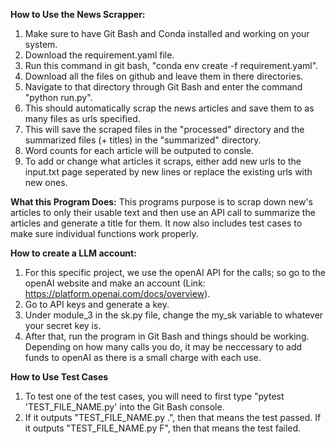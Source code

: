 **How to Use the News Scrapper:**
1. Make sure to have Git Bash and Conda installed and working on your system.
2. Download the requirement.yaml file.
3. Run this command in git bash, "conda env create -f requirement.yaml".
4. Download all the files on github and leave them in there directories.
5. Navigate to that directory through Git Bash and enter the command "python run.py".
6. This should automatically scrap the news articles and save them to as many files as urls specified.
7. This will save the scraped files in the "processed" directory and the summarized files (+ titles) in the "summarized" directory.
8. Word counts for each article will be outputed to consle.
9. To add or change what articles it scraps, either add new urls to the input.txt page seperated by new lines or replace the existing urls with new ones.

**What this Program Does:**
 This programs purpose is to scrap down new's articles to only their usable text and then use an API call to summarize the articles and generate a title for them. It now also includes test cases to make sure individual functions work properly.

**How to create a LLM account:**
1. For this specific project, we use the openAI API for the calls; so go to the openAI website and make an account (Link: https://platform.openai.com/docs/overview).
2. Go to API keys and generate a key.
3. Under module_3 in the sk.py file, change the my_sk variable to whatever your secret key is.
4. After that, run the program in Git Bash and things should be working. Depending on how many calls you do, it may be neccessary to add funds to openAI as there is a small charge with each use.

**How to Use Test Cases**
1. To test one of the test cases, you will need to first type "pytest 'TEST_FILE_NAME.py' into the Git Bash console.
2. If it outputs "TEST_FILE_NAME.py .", then that means the test passed. If it outputs "TEST_FILE_NAME.py F", then that means the test failed.
